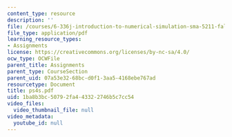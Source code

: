 ```yaml
---
content_type: resource
description: ''
file: /courses/6-336j-introduction-to-numerical-simulation-sma-5211-fall-2003/1ba8b3bc50792fa443322746b5c7cc54_ps4s.pdf
file_type: application/pdf
learning_resource_types:
- Assignments
license: https://creativecommons.org/licenses/by-nc-sa/4.0/
ocw_type: OCWFile
parent_title: Assignments
parent_type: CourseSection
parent_uid: 07a53e32-68bc-d0f1-3aa5-4168ebe767ad
resourcetype: Document
title: ps4s.pdf
uid: 1ba8b3bc-5079-2fa4-4332-2746b5c7cc54
video_files:
  video_thumbnail_file: null
video_metadata:
  youtube_id: null
---
```


